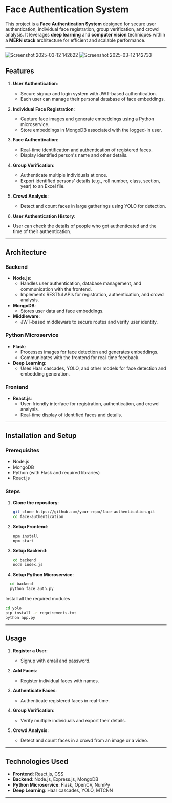 # Face Authentication System

This project is a **Face Authentication System** designed for secure user authentication, individual face registration, group verification, and crowd analysis. It leverages **deep learning** and **computer vision** techniques within a **MERN stack** architecture for efficient and scalable performance.

---
![Screenshot 2025-03-12 142622](https://github.com/user-attachments/assets/e08e1b97-05dc-449f-bfc5-542217f21b13)
![Screenshot 2025-03-12 142733](https://github.com/user-attachments/assets/fecddf6a-dcfe-4fc5-80a4-e2469033725c)



## Features

1. **User Authentication**:
   - Secure signup and login system with JWT-based authentication.
   - Each user can manage their personal database of face embeddings.

2. **Individual Face Registration**:
   - Capture face images and generate embeddings using a Python microservice.
   - Store embeddings in MongoDB associated with the logged-in user.

3. **Face Authentication**:
   - Real-time identification and authentication of registered faces.
   - Display identified person's name and other details.

4. **Group Verification**:
   - Authenticate multiple individuals at once.
   - Export identified persons' details (e.g., roll number, class, section, year) to an Excel file.

5. **Crowd Analysis**:
   - Detect and count faces in large gatherings using YOLO for detection.
  
6.  **User Authentication History**:
   - User can check the details of people who got authenticated and the time of their authentication.

---

## Architecture

### Backend
- **Node.js**:
  - Handles user authentication, database management, and communication with the frontend.
  - Implements RESTful APIs for registration, authentication, and crowd analysis.
- **MongoDB**:
  - Stores user data and face embeddings.
- **Middleware**:
  - JWT-based middleware to secure routes and verify user identity.

### Python Microservice
- **Flask**:
  - Processes images for face detection and generates embeddings.
  - Communicates with the frontend for real-time feedback.
- **Deep Learning**:
  - Uses Haar cascades, YOLO, and other models for face detection and embedding generation.

### Frontend
- **React.js**:
  - User-friendly interface for registration, authentication, and crowd analysis.
  - Real-time display of identified faces and details.

---

## Installation and Setup

### Prerequisites
- Node.js
- MongoDB
- Python (with Flask and required libraries)
- React.js

### Steps

1. **Clone the repository**:
   ```bash
   git clone https://github.com/your-repo/face-authentication.git
   cd face-authentication
   ```

2. **Setup Frontend**:
   ```bash
   npm install
   npm start
   ```

3. **Setup Backend**:
   ```bash
   cd backend
   node index.js
   ```

4. **Setup Python Microservice**:
```bash
  cd backend
  python face_auth.py
```
Install all the required modules

   ```bash
   cd yolo
   pip install -r requirements.txt
   python app.py
   ```

---

## Usage

1. **Register a User**:
   - Signup with email and password.

2. **Add Faces**:
   - Register individual faces with names.

3. **Authenticate Faces**:
   - Authenticate registered faces in real-time.

4. **Group Verification**:
   - Verify multiple individuals and export their details.

5. **Crowd Analysis**:
   - Detect and count faces in a crowd from an image or a video.

---

## Technologies Used

- **Frontend**: React.js, CSS
- **Backend**: Node.js, Express.js, MongoDB
- **Python Microservice**: Flask, OpenCV, NumPy
- **Deep Learning**: Haar cascades, YOLO, MTCNN

---

